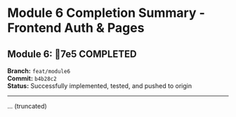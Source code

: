 # Module 6 Completion Summary - Frontend Auth & Pages

## Module 6: 7e5 COMPLETED

**Branch:** `feat/module6`  
**Commit:** `b4b28c2`  
**Status:** Successfully implemented, tested, and pushed to origin

---

... (truncated)